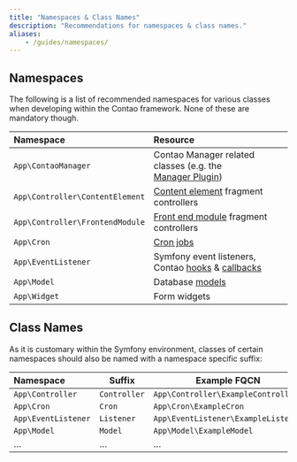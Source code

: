 ```yaml
---
title: "Namespaces & Class Names"
description: "Recommendations for namespaces & class names."
aliases:
    - /guides/namespaces/
---
```



## Namespaces

The following is a list of recommended namespaces for various classes when
developing within the Contao framework. None of these are mandatory though.

| Namespace                       | Resource                                                                                 |
|:--------------------------------|:-----------------------------------------------------------------------------------------|
| `App\ContaoManager `            | Contao&nbsp;Manager related classes (e.g. the [Manager&nbsp;Plugin][1])                  |
| `App\Controller\ContentElement` | [Content element][2] fragment controllers                                                |
| `App\Controller\FrontendModule` | [Front end module][3] fragment controllers                                               |
| `App\Cron`                      | [Cron jobs][4]                                                                           |
| `App\EventListener`             | Symfony&nbsp;event&nbsp;listeners, Contao&nbsp;[hooks][5]&nbsp;&amp;&nbsp;[callbacks][6] |
| `App\Model`                     | Database [models][7]                                                                     |
| `App\Widget`                    | Form widgets                                                                             |


## Class Names

As it is customary within the Symfony environment, classes of certain namespaces
should also be named with a namespace specific suffix:

| Namespace           | Suffix       | Example FQCN                       |
|:--------------------|--------------|------------------------------------|
| `App\Controller`    | `Controller` | `App\Controller\ExampleController` |
| `App\Cron`          | `Cron`       | `App\Cron\ExampleCron`             |
| `App\EventListener` | `Listener`   | `App\EventListener\ExampleListener`|
| `App\Model`         | `Model`      | `App\Model\ExampleModel`           |
| …                   | …            | …                                  |


[1]: /framework/managed-edition/manager-plugin/
[2]: /framework/content-elements/
[3]: /framework/front-end-modules/
[4]: /framework/cron/
[5]: /framework/hooks/
[6]: /framework/dca/#registering-callbacks
[7]: /framework/models/
